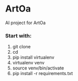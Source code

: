 # ArtOa
 AI project for ArtOa

### Start with:
1. git clone <repo>
2. cd <repo>
3. pip install virtualenv
4. virtualenv venv
5. source venv/bin/activate
6. pip install -r requirements.txt
